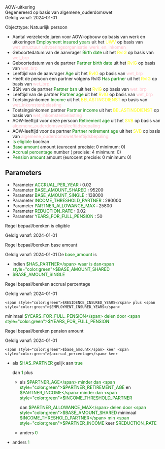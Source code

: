 AOW-uitkering \
Gegenereerd op basis van algemene_ouderdomswet \
Geldig vanaf: 2024-01-01

Objecttype: Natuurlijk persoon
- Aantal verzekerde jaren voor AOW-opbouw op basis van werk en uitkeringen <span style="color:green">Employment insured years</span> uit het <span style="color:yellow"> UWV </span> op basis van <span style="color:pink"> wet_structuur_uitvoeringsorganisatie_werk_en_inkomen </span>
- Geboortedatum van de aanvrager <span style="color:green">Birth date</span> uit het <span style="color:yellow"> RvIG </span> op basis van <span style="color:pink"> wet_brp </span>
- Geboortedatum van de partner <span style="color:green">Partner birth date</span> uit het <span style="color:yellow"> RvIG </span> op basis van <span style="color:pink"> wet_brp </span>
- Leeftijd van de aanvrager <span style="color:green">Age</span> uit het <span style="color:yellow"> RvIG </span> op basis van <span style="color:pink"> wet_brp </span>
- Heeft de persoon een partner volgens RvIG <span style="color:green">Has partner</span> uit het <span style="color:yellow"> RvIG </span> op basis van <span style="color:pink"> wet_brp </span>
- BSN van de partner <span style="color:green">Partner bsn</span> uit het <span style="color:yellow"> RvIG </span> op basis van <span style="color:pink"> wet_brp </span>
- Leeftijd van de partner <span style="color:green">Partner age</span> uit het <span style="color:yellow"> RvIG </span> op basis van <span style="color:pink"> wet_brp </span>
- Toetsingsinkomen <span style="color:green">Income</span> uit het <span style="color:yellow"> BELASTINGDIENST </span> op basis van <span style="color:pink"> wet_inkomstenbelasting </span>
- Toetsingsinkomen partner <span style="color:green">Partner income</span> uit het <span style="color:yellow"> BELASTINGDIENST </span> op basis van <span style="color:pink"> wet_inkomstenbelasting </span>
- AOW-leeftijd voor deze persoon <span style="color:green">Retirement age</span> uit het <span style="color:yellow"> SVB </span> op basis van <span style="color:pink"> algemene_ouderdomswet/leeftijdsbepaling </span>
- AOW-leeftijd voor de partner <span style="color:green">Partner retirement age</span> uit het <span style="color:yellow"> SVB </span> op basis van <span style="color:pink"> algemene_ouderdomswet/leeftijdsbepaling </span>
- <span style="color:green">Is eligible</span> boolean
- <span style="color:green">Base amount</span> amount (eurocent precisie: 0 minimum: 0) 
- <span style="color:green">Accrual percentage</span> number ( precisie: 4 minimum: 0) 
- <span style="color:green">Pension amount</span> amount (eurocent precisie: 0 minimum: 0) 

## Parameters ##
- Parameter <span style="color:green">ACCRUAL_PER_YEAR</span> : 0.02
- Parameter <span style="color:green">BASE_AMOUNT_SHARED</span> : 95200
- Parameter <span style="color:green">BASE_AMOUNT_SINGLE</span> : 138000
- Parameter <span style="color:green">INCOME_THRESHOLD_PARTNER</span> : 280000
- Parameter <span style="color:green">PARTNER_ALLOWANCE_MAX</span> : 25800
- Parameter <span style="color:green">REDUCTION_RATE</span> : 0.02
- Parameter <span style="color:green">YEARS_FOR_FULL_PENSION</span> : 50


Regel bepaal/bereken is eligible

Geldig vanaf: 2024-01-01



Regel bepaal/bereken base amount

Geldig vanaf: 2024-01-01
De <span style="color: green">base_amount</span> is
- Indien <span style="color:green">$HAS_PARTNER</span> waar is dan<span style="color:green">$BASE_AMOUNT_SHARED</span>
- <span style="color:green">$BASE_AMOUNT_SINGLE</span>


Regel bepaal/bereken accrual percentage

Geldig vanaf: 2024-01-01


	<span style="color:green">$RESIDENCE_INSURED_YEARS</span> plus <span style="color:green">$EMPLOYMENT_INSURED_YEARS</span>
 minimaal <span style="color:green">$YEARS_FOR_FULL_PENSION</span>
 delen door <span style="color:green">$YEARS_FOR_FULL_PENSION</span>



Regel bepaal/bereken pension amount

Geldig vanaf: 2024-01-01


	<span style="color:green">$base_amount</span> keer <span style="color:green">$accrual_percentage</span> keer 
  - als <span style="color:green">$HAS_PARTNER</span> gelijk aan 
  	<span style="color:green">true</span>
  
  
  
    dan <span style="color:green">1</span> plus 
    - als <span style="color:green">$PARTNER_AGE</span> minder dan <span style="color:green">$PARTNER_RETIREMENT_AGE</span>
     en <span style="color:green">$PARTNER_INCOME</span> minder dan <span style="color:green">$INCOME_THRESHOLD_PARTNER</span>
    
    
    
    
      dan <span style="color:green">$PARTNER_ALLOWANCE_MAX</span> delen door <span style="color:green">$BASE_AMOUNT_SHARED</span>
     minimaal <span style="color:green">$INCOME_THRESHOLD_PARTNER</span> min <span style="color:green">$PARTNER_INCOME</span>
     keer <span style="color:green">$REDUCTION_RATE</span>
    
    
  
    - anders <span style="color:green">0</span>
  
  

  - anders <span style="color:green">1</span>



